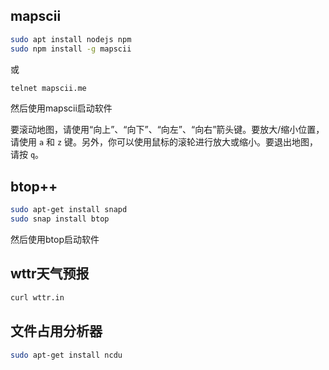 ## mapscii

```bash
sudo apt install nodejs npm
sudo npm install -g mapscii
```

或

```bash
telnet mapscii.me
```

然后使用mapscii启动软件

要滚动地图，请使用“向上”、“向下”、“向左”、“向右”箭头键。要放大/缩小位置，请使用 `a` 和 `z` 键。另外，你可以使用鼠标的滚轮进行放大或缩小。要退出地图，请按 `q`。



## btop++

```bash
sudo apt-get install snapd
sudo snap install btop
```

然后使用btop启动软件



## wttr天气预报

```bash
curl wttr.in
```



## 文件占用分析器

```bash
sudo apt-get install ncdu
```

